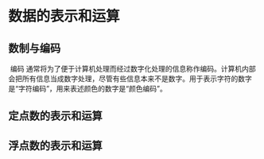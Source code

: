 # 数据的表示和运算

## 	数制与编码

​		编码
​			通常将为了便于计算机处理而经过数字化处理的信息称作编码。计算机内部会把所有信息当成数字处理，尽管有些信息本来不是数字。用于表示字符的数字是“字符编码”，用来表述颜色的数字是“颜色编码”。

## 	定点数的表示和运算

## 	浮点数的表示和运算